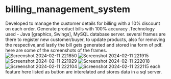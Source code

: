 # billing_management_system
Developed to manage the customer details for billing with a 10% discount on each order. Generate product bills with 100% accuracy  .Technology used - Java [graphics, Swings], MySQL database server.
several frames are there to register new customer/buyer, to update products, also for removing the respective,and lastly the bill gets generated and stored ina form of pdf.
here are some of the screenshots of the frames.![Screenshot 2024-02-11 221850](https://github.com/ANUSIKA-24/billing_management_system/assets/112997690/78fb82ed-8cad-4163-aff4-3ad131ca309e)
![Screenshot 2024-02-11 221915](https://github.com/ANUSIKA-24/billing_management_system/assets/112997690/36d26a60-95be-49bc-9a70-c738f62b021b)
![Screenshot 2024-02-11 221929](https://github.com/ANUSIKA-24/billing_management_system/assets/112997690/7239f598-dcf1-4310-a80a-1b6d4fb001fe)
![Screenshot 2024-02-11 222018](https://github.com/ANUSIKA-24/billing_management_system/assets/112997690/ffa9cd5f-0965-4d3d-8e6d-929c206ce0b9)
![Screenshot 2024-02-11 222104](https://github.com/ANUSIKA-24/billing_management_system/assets/112997690/77ffac45-25b2-439a-9b18-47cd4b472b16)
![Screenshot 2024-02-11 222115](https://github.com/ANUSIKA-24/billing_management_system/assets/112997690/7123b244-867c-42fe-80ce-d6ca43ef3704)
each feature here listed as button are interelated and stores data in a sql server.
